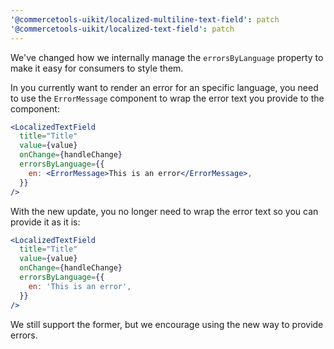 ```yaml
---
'@commercetools-uikit/localized-multiline-text-field': patch
'@commercetools-uikit/localized-text-field': patch
---
```


We've changed how we internally manage the `errorsByLanguage` property to make it easy for consumers to style them.

In you currently want to render an error for an specific language, you need to use the `ErrorMessage` component to wrap the error text you provide to the component:

```jsx
<LocalizedTextField
  title="Title"
  value={value}
  onChange={handleChange}
  errorsByLanguage={{
    en: <ErrorMessage>This is an error</ErrorMessage>,
  }}
/>
```

With the new update, you no longer need to wrap the error text so you can provide it as it is:

```jsx
<LocalizedTextField
  title="Title"
  value={value}
  onChange={handleChange}
  errorsByLanguage={{
    en: 'This is an error',
  }}
/>
```

We still support the former, but we encourage using the new way to provide errors.
